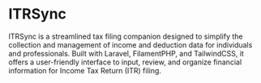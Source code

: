 # ITRSync
ITRSync is a streamlined tax filing companion designed to simplify the collection and management of income and deduction data for individuals and professionals. Built with Laravel, FilamentPHP, and TailwindCSS, it offers a user-friendly interface to input, review, and organize financial information for Income Tax Return (ITR) filing.
